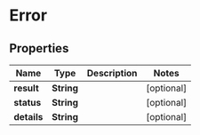 
# Error

## Properties
Name | Type | Description | Notes
------------ | ------------- | ------------- | -------------
**result** | **String** |  |  [optional]
**status** | **String** |  |  [optional]
**details** | **String** |  |  [optional]



